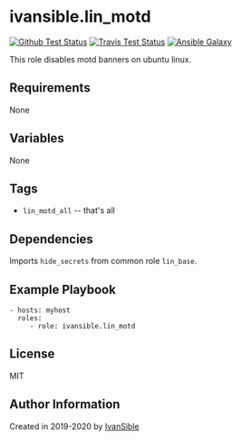 # ivansible.lin_motd

[![Github Test Status](https://github.com/ivansible/lin-motd/workflows/Molecule%20test/badge.svg?branch=master)](https://github.com/ivansible/lin-motd/actions)
[![Travis Test Status](https://travis-ci.org/ivansible/lin-motd.svg?branch=master)](https://travis-ci.org/ivansible/lin-motd)
[![Ansible Galaxy](https://img.shields.io/badge/galaxy-ivansible.lin__motd-68a.svg?style=flat)](https://galaxy.ansible.com/ivansible/lin_motd/)

This role disables motd banners on ubuntu linux.


## Requirements

None


## Variables

None


## Tags

- `lin_motd_all` -- that's all


## Dependencies

Imports `hide_secrets` from common role `lin_base`.


## Example Playbook

    - hosts: myhost
      roles:
         - role: ivansible.lin_motd


## License

MIT


## Author Information

Created in 2019-2020 by [IvanSible](https://github.com/ivansible)
